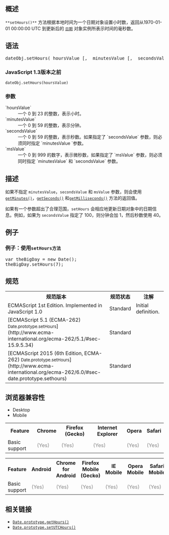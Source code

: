 ## 概述

`**setHours()**` 方法根据本地时间为一个日期对象设置小时数，返回从1970-01-01 00:00:00 UTC 到更新后的 [`日期`](/zh-CN/docs/Web/JavaScript/Reference/Global_Objects/Date "创建 Date 实例用来处理日期和时间。Date 对象基于1970年1月1日（世界标准时间）起的毫秒数。") 对象实例所表示时间的毫秒数。

## 语法

<pre class="syntaxbox">dateObj.setHours(_hoursValue_[, _minutesValue_[, _secondsValue_<span style="line-height: normal;">[</span><span style="line-height: normal;">,</span> _msValue_<span style="line-height: normal;">]]])</span>
</pre>

### JavaScript 1.3版本之前

    dateObj.setHours(hoursValue) 

### 参数

<dl>

<dt>`hoursValue`</dt>

<dd>一个 0 到 23 的整数，表示小时。</dd>

<dt>`minutesValue`</dt>

<dd>一个 0 到 59 的整数，表示分钟。</dd>

<dt>`secondsValue`</dt>

<dd>一个 0 到 59 的整数，表示秒数。如果指定了 `secondsValue` 参数，则必须同时指定 `minutesValue `参数。</dd>

<dt>`msValue`</dt>

<dd>一个 0 到 999 的数字，表示微秒数，如果指定了 `msValue` 参数，则必须同时指定 `minutesValue` 和 `secondsValue` 参数。</dd>

</dl>

## 描述

如果不指定 `minutesValue`，`secondsValue` 和 `msValue` 参数，则会使用[`getMinutes()`](/zh-CN/docs/Web/JavaScript/Reference/Global_Objects/Date/getMinutes "getMinutes() 方法根据本地时间，返回一个指定的日期对象的分钟数。")，[`getSeconds()`](/zh-CN/docs/Web/JavaScript/Reference/Global_Objects/Date/getSeconds "getSeconds() 方法根据本地时间，返回一个指定的日期对象的秒数。") 和[`getMilliseconds()`](/zh-CN/docs/Web/JavaScript/Reference/Global_Objects/Date/getMilliseconds "getMilliseconds() 方法，根据本地时间，返回一个指定的日期对象的毫秒数。") 方法的返回值。

如果有一个参数超出了合理范围，`setHours` 会相应地更新日期对象中的日期信息。例如，如果为 `secondsValue` 指定了 100，则分钟会加 1，然后秒数使用 40。

## 例子

### 例子：使用`setHours方法`

<pre class="brush:js">var theBigDay = new Date();
theBigDay.setHours(7);
</pre>

## 规范

<table class="standard-table">

<tbody>

<tr>

<th scope="col">规范版本</th>

<th scope="col">规范状态</th>

<th scope="col">注解</th>

</tr>

<tr>

<td>ECMAScript 1st Edition. Implemented in JavaScript 1.0</td>

<td>Standard</td>

<td>Initial definition.</td>

</tr>

<tr>

<td>[ECMAScript 5.1 (ECMA-262)  
<small lang="zh-CN">Date.prototype.setHours</small>](http://www.ecma-international.org/ecma-262/5.1/#sec-15.9.5.34)</td>

<td><span class="spec-Standard">Standard</span></td>

<td> </td>

</tr>

<tr>

<td>[ECMAScript 2015 (6th Edition, ECMA-262)  
<small lang="zh-CN">Date.prototype.setHours</small>](http://www.ecma-international.org/ecma-262/6.0/#sec-date.prototype.sethours)</td>

<td><span class="spec-Standard">Standard</span></td>

<td> </td>

</tr>

</tbody>

</table>

## 浏览器兼容性

<div class="htab"><a name="AutoCompatibilityTable" id="AutoCompatibilityTable"></a>

*   <a>Desktop</a>
*   <a>Mobile</a>

</div>

<div id="compat-desktop">

<table class="compat-table">

<tbody>

<tr>

<th>Feature</th>

<th>Chrome</th>

<th>Firefox (Gecko)</th>

<th>Internet Explorer</th>

<th>Opera</th>

<th>Safari</th>

</tr>

<tr>

<td>Basic support</td>

<td><span title="Please update this with the earliest version of support." style="color: #888;">(Yes)</span></td>

<td><span title="Please update this with the earliest version of support." style="color: #888;">(Yes)</span></td>

<td><span title="Please update this with the earliest version of support." style="color: #888;">(Yes)</span></td>

<td><span title="Please update this with the earliest version of support." style="color: #888;">(Yes)</span></td>

<td><span title="Please update this with the earliest version of support." style="color: #888;">(Yes)</span></td>

</tr>

</tbody>

</table>

</div>

<div id="compat-mobile">

<table class="compat-table">

<tbody>

<tr>

<th>Feature</th>

<th>Android</th>

<th>Chrome for Android</th>

<th>Firefox Mobile (Gecko)</th>

<th>IE Mobile</th>

<th>Opera Mobile</th>

<th>Safari Mobile</th>

</tr>

<tr>

<td>Basic support</td>

<td><span title="Please update this with the earliest version of support." style="color: #888;">(Yes)</span></td>

<td><span title="Please update this with the earliest version of support." style="color: #888;">(Yes)</span></td>

<td><span title="Please update this with the earliest version of support." style="color: #888;">(Yes)</span></td>

<td><span title="Please update this with the earliest version of support." style="color: #888;">(Yes)</span></td>

<td><span title="Please update this with the earliest version of support." style="color: #888;">(Yes)</span></td>

<td><span title="Please update this with the earliest version of support." style="color: #888;">(Yes)</span></td>

</tr>

</tbody>

</table>

</div>

## 相关链接

*   [`Date.prototype.getHours()`](/zh-CN/docs/Web/JavaScript/Reference/Global_Objects/Date/getHours "getHours() 方法根据本地时间，返回一个指定的日期对象的小时。")
*   [`Date.prototype.setUTCHours()`](/zh-CN/docs/Web/JavaScript/Reference/Global_Objects/Date/setUTCHours "此页面仍未被本地化, 期待您的翻译!")